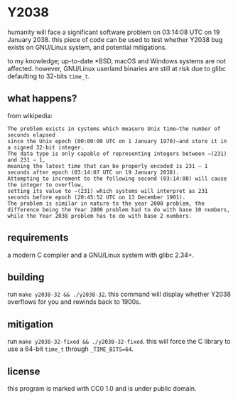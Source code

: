 # Y2038
humanity will face a significant software problem on 03:14:08 UTC on 19 January 2038.
this piece of code can be used to test whether Y2038 bug exists on GNU/Linux system, and potential mitigations.

to my knowledge; up-to-date *BSD, macOS and Windows systems are not affected. 
however, GNU/Linux userland binaries are still at risk due to glibc defaulting to 32-bits `time_t`.

## what happens?
from wikipedia:
```
The problem exists in systems which measure Unix time—the number of seconds elapsed 
since the Unix epoch (00:00:00 UTC on 1 January 1970)—and store it in a signed 32-bit integer. 
The data type is only capable of representing integers between −(231) and 231 − 1, 
meaning the latest time that can be properly encoded is 231 − 1 seconds after epoch (03:14:07 UTC on 19 January 2038). 
Attempting to increment to the following second (03:14:08) will cause the integer to overflow,
setting its value to −(231) which systems will interpret as 231 seconds before epoch (20:45:52 UTC on 13 December 1901). 
The problem is similar in nature to the year 2000 problem, the difference being the Year 2000 problem had to do with base 10 numbers, 
while the Year 2038 problem has to do with base 2 numbers. 
```

## requirements
a modern C compiler and a GNU/Linux system with glibc 2.34+.

## building
run `make y2038-32 && ./y2038-32`. this command will display whether Y2038 overflows for you and rewinds back to 1900s.

## mitigation
run `make y2038-32-fixed && ./y2038-32-fixed`. this will force the C library to use a 64-bit `time_t` through `_TIME_BITS=64`.

## license
this program is marked with CC0 1.0 and is under public domain.
